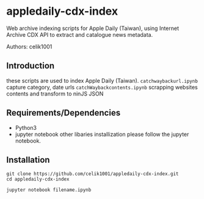 # appledaily-cdx-index
Web archive indexing scripts for Apple Daily (Taiwan), using Internet Archive CDX API to extract and catalogue news metadata.

Authors: celik1001

## Introduction
these scripts are used to index Apple Daily (Taiwan).
`catchwaybackurl.ipynb` capture category, date urls
`catchWaybackcontents.ipynb` scrapping websites contents and transform to ninJS JSON

## Requirements/Dependencies
- Python3
- jupyter notebook
other libaries installization please follow the jupyter notebook.

## Installation
```
git clone https://github.com/celik1001/appledaily-cdx-index.git
cd appledaily-cdx-index
```
```
jupyter notebook filename.ipynb
```

